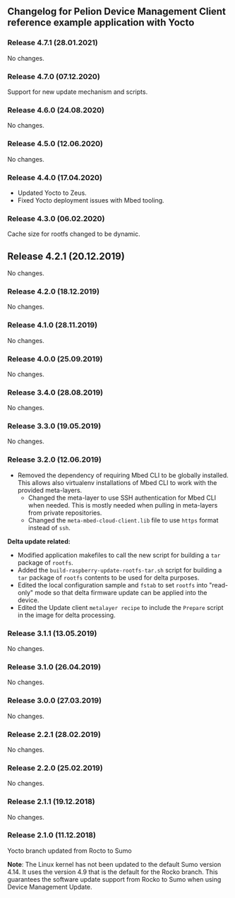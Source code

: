 ## Changelog for Pelion Device Management Client reference example application with Yocto

### Release 4.7.1 (28.01.2021)

No changes.

### Release 4.7.0 (07.12.2020)

Support for new update mechanism and scripts.

### Release 4.6.0 (24.08.2020)

No changes.

### Release 4.5.0 (12.06.2020)

No changes.

### Release 4.4.0 (17.04.2020)

-	Updated Yocto to Zeus.
-	Fixed Yocto deployment issues with Mbed tooling.

### Release 4.3.0 (06.02.2020)

Cache size for rootfs changed to be dynamic.

## Release 4.2.1 (20.12.2019)

No changes.

### Release 4.2.0 (18.12.2019)

No changes.

### Release 4.1.0 (28.11.2019)

No changes.

### Release 4.0.0 (25.09.2019)

No changes.

### Release 3.4.0 (28.08.2019)

No changes.

### Release 3.3.0 (19.05.2019)

No changes.

### Release 3.2.0 (12.06.2019)

* Removed the dependency of requiring Mbed CLI to be globally installed. This allows also virtualenv installations of Mbed CLI to work with the provided meta-layers.
  * Changed the meta-layer to use SSH authentication for Mbed CLI when needed. This is mostly needed when pulling in meta-layers from private repositories.
  * Changed the `meta-mbed-cloud-client.lib` file to use `https` format instead of `ssh`.

**Delta update related:**

* Modified application makefiles to call the new script for building a `tar` package of `rootfs`.
* Added the `build-raspberry-update-rootfs-tar.sh` script for building a `tar` package of `rootfs` contents to be used for delta purposes.
* Edited the local configuration sample and `fstab` to set `rootfs` into "read-only" mode so that delta firmware update can be applied into the device.
* Edited the Update client `metalayer recipe` to include the `Prepare` script in the image for delta processing.

### Release 3.1.1 (13.05.2019)

No changes.

### Release 3.1.0 (26.04.2019)

No changes.

### Release 3.0.0 (27.03.2019)

No changes.

### Release 2.2.1 (28.02.2019)

No changes.

### Release 2.2.0 (25.02.2019)

No changes.

### Release 2.1.1 (19.12.2018)

No changes.

### Release 2.1.0 (11.12.2018)

Yocto branch updated from Rocto to Sumo

 <span class="notes">**Note**: The Linux kernel has not been updated to the default Sumo version 4.14. It uses the version 4.9 that is the default for the Rocko branch. This guarantees the software update support from Rocko to Sumo when using Device Management Update.</span>
